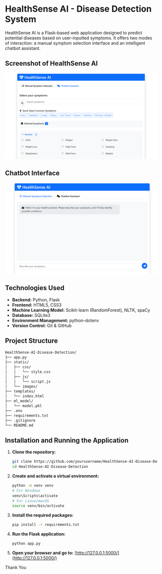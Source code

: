 # HealthSense AI - Disease Detection System

HealthSense AI is a Flask-based web application designed to predict potential diseases based on user-inputted symptoms. It offers two modes of interaction: a manual symptom selection interface and an intelligent chatbot assistant.

## Screenshot of HealthSense AI

![Manual_Symptom_Selection](images/Manual_symptom_selection_interface.png)

## Chatbot Interface

![Chatbot](images/Chatbot_interface.png)

## Technologies Used

- **Backend:** Python, Flask
- **Frontend:** HTML5, CSS3
- **Machine Learning Model:** Scikit-learn (RandomForest), NLTK, spaCy
- **Database:** SQLite3
- **Environment Management:** python-dotenv
- **Version Control:** Git & GitHub

## Project Structure

```
HealthSense-AI-Disease-Detection/
├── app.py
├── static/
│   ├── css/
│   │   └── style.css
│   ├── js/
│   │   └── script.js
│   └── images/
├── templates/
│   └── index.html
├── ml_model/
│   └── model.pkl
├── .env
├── requirements.txt
├── .gitignore
└── README.md
```

## Installation and Running the Application

1. **Clone the repository:**

   ```bash
   git clone https://github.com/yourusername/HealthSense-AI-Disease-Detection.git
   cd HealthSense-AI-Disease-Detection
   ```

2. **Create and activate a virtual environment:**

   ```bash
   python -m venv venv
   # For Windows
   venv\Scripts\activate
   # For Linux/macOS
   source venv/bin/activate
   ```

3. **Install the required packages:**

   ```bash
   pip install -r requirements.txt
   ```

4. **Run the Flask application:**

   ```bash
   python app.py
   ```

5. **Open your browser and go to:**
   [http://127.0.0.1:5000/](http://127.0.0.1:5000/)

Thank You
